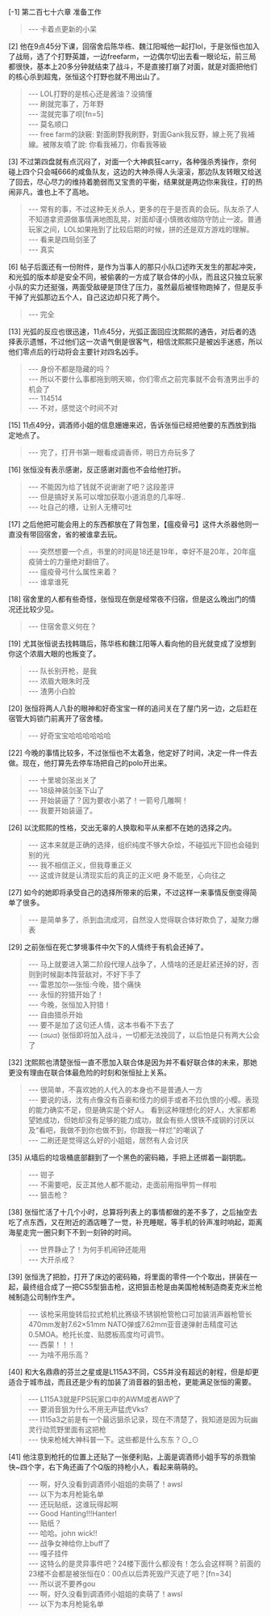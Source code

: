 
[-1] 第二百七十六章 准备工作
>--- 卡着点更新的小呆<br>

[2] 他在9点45分下课，回宿舍后陈华栋、魏江阳喊他一起打lol，于是张恒也加入了战局，选了个打野英雄，一边freefarm，一边偶尔切出去看一眼论坛，前三局都很快，基本上20多分钟就结束了战斗，不是直接打崩了对面，就是对面把他们的核心杀到超鬼，张恒这个打野也就不用出山了。
>--- LOL打野的是核心还是酱油？没搞懂<br>
>--- 刷就完事了，万年野<br>
>--- 混就完事了呗[fn=5]<br>
>--- 莫名顺口<br>
>--- free farm的訣竅: 對面刷野我刷野，對面Gank我反野，線上死了我補線。被隊友噴了說: 你看我補刀，你看我等級<br>

[3] 不过第四盘就有点沉闷了，对面一个大神疯狂carry，各种强杀秀操作，奈何碰上四个只会喊666的咸鱼队友，这边的大神杀得人头滚滚，那边队友转眼又给送了回去，尽心尽力的维持着脆弱而又宝贵的平衡，结果就是两边你来我往，打的热闹非凡，谁也上不了高地。
>--- 常有的事，不过这种无关杀人，更多的在于是否真的会玩。队友杀了人不知道拿资源做事情满地图乱晃，对面却谨小慎微收缩防守防止一波。普通玩家之间，LOL如果拖到了比较后期的时候，拼的还是双方游戏的理解。<br>
>--- 看来是四局剑圣了<br>
>--- 真实<br>

[6] 帖子后面还有一份附件，是作为当事人的那只小队口述昨天发生的那起冲突，和光弧的版本却是安全不同，被偷袭的一方成了联合体的小队，而且这只独立玩家小队的实力还挺强，两面受敌硬是顶住了压力，虽然最后被怪物跑掉了，但是反手干掉了光弧那边五个人，自己这边却只死了两个。
>--- 完全<br>

[13] 光弧的反应也很迅速，11点45分，光弧正面回应沈熙熙的通告，对后者的选择表示遗憾，不过他们这一次语气倒是很客气，相信沈熙熙只是被凶手迷惑，所以他们零点后的行动将会主要针对四名凶手。
>--- 身份不都是隐藏的吗？<br>
>--- 所以不要什么事都拖到明天嘛，你们零点之前完事就不会有渣男出手的机会了<br>
>--- 114514<br>
>--- 不对，感觉这个时间不对<br>

[15] 11点49分，调酒师小姐的信息姗姗来迟，告诉张恒已经把他要的东西放到指定地点了。
>--- 完了，打开书第一眼看成调香师，明日方舟玩多了<br>

[16] 张恒没有表示感谢，反正感谢对面也不会给他打折。
>--- 不能因为给了钱就不说谢谢了吧？这段差评<br>
>--- 但是搞好关系可以增加获取小道消息的几率呀..<br>
>--- 吐自己的槽，让别人无槽可吐<br>

[17] 之后他把可能会用上的东西都放在了背包里，【瘟疫骨弓】这件大杀器他则一直没有带回宿舍，省的被谁拿去玩。
>--- 突然想要一个点，书里的时间是18还是19年，幸好不是20年，20年瘟疫骑士的力量绝对翻倍了。<br>
>--- 瘟疫骨弓什么属性来着？<br>
>--- 谁拿谁死<br>

[18] 宿舍里的人都有些奇怪，张恒现在倒是经常夜不归宿，但是这么晚出门的情况还比较少见。
>--- 住宿舍意义何在？<br>

[19] 尤其张恒说去找韩璐后，陈华栋和魏江阳等人看向他的目光就变成了没想到你这个浓眉大眼的也叛变了。
>--- 队长别开枪，是我<br>
>--- 浓眉大眼朱时茂<br>
>--- 渣男小白脸<br>

[20] 张恒将两人八卦的眼神和好奇宝宝一样的追问关在了屋门另一边，之后赶在宿管大妈锁门前离开了宿舍楼。
>--- 好奇宝宝哈哈哈哈哈哈<br>

[22] 今晚的事情比较多，不过张恒也不太着急，他定好了时间，决定一件一件去做。现在，他打算先去停车场把自己的polo开出来。
>--- 十里坡剑圣出关了<br>
>--- 18级神装剑圣下山了<br>
>--- 开始装逼了？因为要收小弟了！一箭号几雕啊！<br>
>--- 我要开始装逼了。<br>

[26] 以沈熙熙的性格，交出无辜的人换取和平从来都不在她的选择之内。
>--- 这本来就是正确的选择，组织纯度不够大杂烩，不碰弧光下回也会碰到别的光<br>
>--- 我不相信正义，但我尊重正义<br>
>--- 这或许就是认清现实后的真正的正义吧
身不能至，心向往之<br>

[27] 如今的她即将承受自己的选择所带来的后果，不过这样一来事情反倒变得简单了很多。
>--- 是简单多了，杀到血流成河，自然没人觉得联合体好欺负了，凝聚力爆表<br>

[29] 之前张恒在死亡梦境事件中欠下的人情终于有机会还掉了。
>--- 马上就要进入第二阶段代理人战争了，人情啥的还是赶紧还掉的好，否则到时候副本阵营敌对，不好下手了<br>
>--- 雷恩加尔—张恒:今晚，猎个痛快<br>
>--- 永恒的狩猎开始了！<br>
>--- 今晚，张恒加入狩猎！<br>
>--- 自由猎杀开始<br>
>--- 要不是加了这句还人情，这本书看不下去了<br>
>--- (ಡωಡ) 张恒即将加入战斗，一切都无法挽回了，以后怕是只有两大公会了<br>

[32] 沈熙熙也清楚张恒一直不愿加入联合体是因为并不看好联合体的未来，那她更没有理由在联合体最危险的时刻和张恒扯上关系。
>--- 很简单，不喜欢她的人代入的本身也不是普通人一方<br>
>--- 要说的话，沈有点像没有百豪和怪力的纲手或者不拉仇恨的小樱。表现的能力确实不足，但是确实是个好人。
看到这种理想化的好人，大家都希望她成功，但她却没有足够的能力成功，就会有些人恨铁不成钢的讨厌以及“看吧，我做不到你也做不到，你跟我一样烂”的嘲讽了<br>
>--- 二刷还是觉得这么好的小姐姐，居然有人会讨厌<br>

[35] 从墙后的垃圾桶底部翻到了一个黑色的密码箱，手把上还绑着一副钥匙。
>--- 钳子<br>
>--- 不需要吧，反正其他人都不能动，走面前用指甲剪一样啦<br>
>--- 狙击枪？<br>

[38] 张恒忙活了十几个小时，总算将列表上的事情都做的差不多了，之后抽空去吃了点东西，又在附近的酒店睡了一觉，补充睡眠，等手机的铃声准时响起，距离海星走完一圈只剩下不到一刻钟的时间。
>--- 世界静止了！为何手机闹钟还能用<br>
>--- 大开杀戒？<br>

[39] 张恒洗了把脸，打开了床边的密码箱，将里面的零件一个个取出，拼装在一起，最终组合成了一把CS5型狙击枪，这把狙击枪是由美国枪械制造商麦克米兰枪械制造公司制作生产。
>--- 该枪采用旋转后拉式枪机比赛级不锈钢枪管枪口可加装消声器枪管长470mm发射7.62×51mm NATO弹或7.62mm亚音速弹射击精度可达0.5MOA。枪托长度、贴腮板高度均可调节。<br>
>--- 西蒙！！！<br>
>--- 为啥不用乐高？<br>

[40] 和大名鼎鼎的芬兰之星或是L115A3不同，CS5并没有超远的射程，但是却更适合于城市战，而且还是少有的加装了消音器的狙击枪，更能满足张恒的需要。
>--- L115A3就是FPS玩家口中的AWM或者AWP了<br>
>--- 要消音狙为什么不用无声猛虎Vks?<br>
>--- l115a3之前是有一个最远狙杀记录，现在不清楚了，我知道是因为玩幽灵行动荒野里面有这把枪<br>
>--- 快来枪械大神科普一下。这些都是什么东东？⊙_⊙<br>

[41] 他注意到枪托的位置上还贴了一张便利贴，上面是调酒师小姐手写的杀戮愉快~四个字，右下角还画了个Q版的持枪小人，看起来萌萌的。
>--- 啊，好久没看到调酒师小姐姐的卖萌了！awsl<br>
>--- 以下为本月枪毙名单<br>
>--- 还玩贴纸，这谁玩得起啊<br>
>--- Good Hanting!!!Hanter!<br>
>--- 贴纸？<br>
>--- 哈哈。john wick!!<br>
>--- 战争女神给你上buff了<br>
>--- 嘎子挂件<br>
>--- 这特么的是灵异事件吧？24楼下面什么都没有！怎么会这样啊？前面的23楼不会都是被张恒在0：00点以后弄死毁尸灭迹了吧？[fn=34]<br>
>--- 所以说不要养gou<br>
>--- 啊，好久没看到调酒师小姐姐的卖萌了！awsl<br>
>--- 以下为本月枪毙名单<br>
